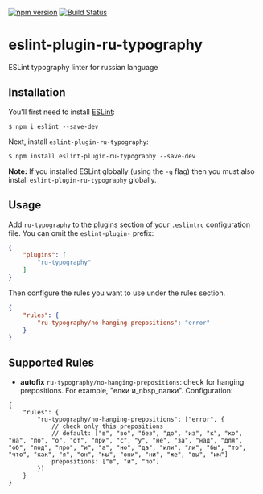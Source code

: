 [![npm version](https://badge.fury.io/js/eslint-plugin-ru-typography.svg)](https://badge.fury.io/js/eslint-plugin-ru-typography)
[![Build Status](https://travis-ci.org/doochik/eslint-plugin-ru-typography.svg?branch=master)](https://travis-ci.org/doochik/eslint-plugin-ru-typography)

# eslint-plugin-ru-typography

ESLint typography linter for russian language

## Installation

You'll first need to install [ESLint](http://eslint.org):

```
$ npm i eslint --save-dev
```

Next, install `eslint-plugin-ru-typography`:

```
$ npm install eslint-plugin-ru-typography --save-dev
```

**Note:** If you installed ESLint globally (using the `-g` flag) then you must also install `eslint-plugin-ru-typography` globally.

## Usage

Add `ru-typography` to the plugins section of your `.eslintrc` configuration file. You can omit the `eslint-plugin-` prefix:

```json
{
    "plugins": [
        "ru-typography"
    ]
}
```


Then configure the rules you want to use under the rules section.

```json
{
    "rules": {
        "ru-typography/no-hanging-prepositions": "error"
    }
}
```

## Supported Rules

*  **autofix** `ru-typography/no-hanging-prepositions`: check for hanging prepositions. For example, "елки и_nbsp_палки".
Configuration:
```
{
    "rules": {
        "ru-typography/no-hanging-prepositions": ["error", {
            // check only this prepositions
            // default: ["в", "во", "без", "до", "из", "к", "ко", "на", "по", "о", "от", "при", "с", "у", "не", "за", "над", "для", "об", "под", "про", "и", "а", "но", "да", "или", "ли", "бы", "то", "что", "как", "я", "он", "мы", "они", "ни", "же", "вы", "им"]
            prepositions: ["в", "и", "по"]
        }]
    }
}
```





